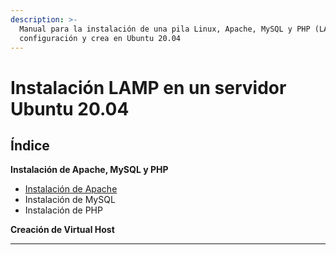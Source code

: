 ```yaml
---
description: >-
  Manual para la instalación de una pila Linux, Apache, MySQL y PHP (LAMP),
  configuración y crea en Ubuntu 20.04
---
```


# Instalación LAMP en un servidor Ubuntu 20.04

## Índice

**Instalación de Apache, MySQL y PHP**

* [Instalación de Apache](instalacion-de-apache-mysql-y-php/instalacion-de-apache.md)
* Instalación de MySQL
* Instalación de PHP

**Creación de Virtual Host**

****

